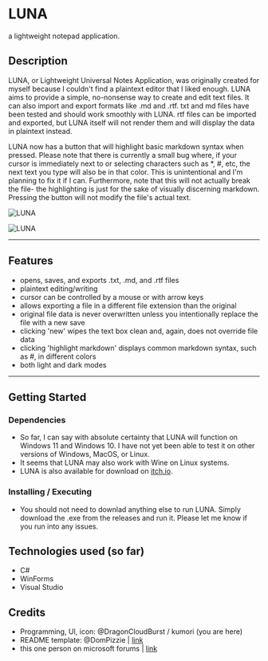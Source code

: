 # LUNA
a lightweight notepad application.

## Description
LUNA, or Lightweight Universal Notes Application, was originally created for myself because I couldn't find a plaintext editor that I liked enough. LUNA aims to provide a simple, no-nonsense way to create and edit text files. It can also import and export formats like .md and .rtf. txt and md files have been tested and should work smoothly with LUNA. rtf files can be imported and exported, but LUNA itself will not render them and will display the data in plaintext instead.

LUNA now has a button that will highlight basic markdown syntax when pressed. Please note that there is currently a small bug where, if your cursor is immediately next to or selecting characters such as *, #, etc, the next text you type will also be in that color. This is unintentional and I'm planning to fix it if I can. Furthermore, note that this will not actually break the file- the highlighting is just for the sake of visually discerning markdown. Pressing the button will not modify the file's actual text.

![LUNA](https://img.itch.zone/aW1hZ2UvMzMzMjkzOC8yMDU3MDQzNi5wbmc=/347x500/Kt6Pdp.png)

![LUNA](https://img.itch.zone/aW1hZ2UvMzMzMjkzOC8yMDYwNDEwMi5wbmc=/347x500/VrJG3i.png)

---

## Features

- opens, saves, and exports .txt, .md, and .rtf files
- plaintext editing/writing
- cursor can be controlled by a mouse or with arrow keys
- allows exporting a file in a different file extension than the original
- original file data is never overwritten unless you intentionally replace the file with a new save
- clicking 'new' wipes the text box clean and, again, does not override file data
- clicking 'highlight markdown' displays common markdown syntax, such as #, in different colors
- both light and dark modes

---

## Getting Started

### Dependencies
- So far, I can say with absolute certainty that LUNA will function on Windows 11 and Windows 10. I have not yet been able to test it on other versions of Windows, MacOS, or Linux.
- It seems that LUNA may also work with Wine on Linux systems.
- LUNA is also available for download on [itch.io](https://kumori-arashi.itch.io/luna).
  
### Installing / Executing
- You should not need to downlad anything else to run LUNA. Simply download the .exe from the releases and run it. Please let me know if you run into any issues.

## Technologies used (so far)
- C#
- WinForms
- Visual Studio

## Credits 
- Programming, UI, icon: @DragonCloudBurst / kumori (you are here)
- README template: @DomPizzie | [link](https://gist.github.com/DomPizzie/7a5ff55ffa9081f2de27c315f5018afc)
- this one person on microsoft forums | [link](https://learn.microsoft.com/en-us/answers/questions/530055/how-to-color-a-specific-string-s-in-richtextbox-te)
